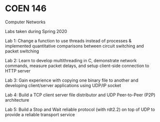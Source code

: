 # COEN 146

Computer Networks

Labs taken during Spring 2020

Lab 1: Change a function to use threads instead of processes & implemented quantitative comparisons between circuit switching and packet switching

Lab 2: Learn to develop multithreading in C, demonstrate network commands, measure packet delays, and setup client-side connection to HTTP server

Lab 3: Gain experience with copying one binary file to another and developing client/server applications using UDP/IP socket

Lab 4: Build a TCP client server file distributor and UDP Peer-to-Peer (P2P) architecture

Lab 5: Build a Stop and Wait reliable protocol (with rdt2.2) on top of UDP to provide a reliable transport service
